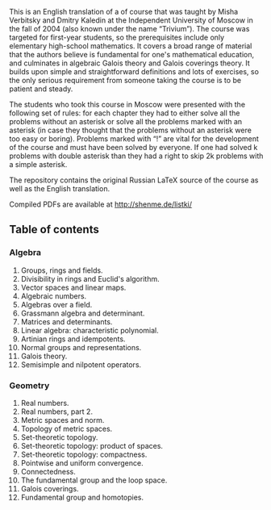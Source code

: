 
This is an English translation of a of course that was taught by Misha
Verbitsky and Dmitry Kaledin at the Independent University of Moscow
in the fall of 2004 (also known under the name “Trivium”). The course
was targeted for first-year students, so the prerequisites include
only elementary high-school mathematics. It covers a broad range of
material that the authors believe is fundamental for one's
mathematical education, and culminates in algebraic Galois theory and
Galois coverings theory. It builds upon simple and straightforward
definitions and lots of exercises, so the only serious requirement
from someone taking the course is to be patient and steady.

The students who took this course in Moscow were presented with the
following set of rules: for each chapter they had to either solve all
the problems without an asterisk or solve all the problems marked with
an asterisk (in case they thought that the problems without an
asterisk were too easy or boring). Problems marked with “!” are vital
for the development of the course and must have been solved by
everyone. If one had solved k problems with double asterisk than they
had a right to skip 2k problems with a simple asterisk.


The repository contains the original Russian LaTeX source of the
course as well as the English translation.

Compiled PDFs are available at <http://shenme.de/listki/>

## Table of contents

### Algebra

1. Groups, rings and fields.
2. Divisibility in rings and Euclid's algorithm.
3. Vector spaces and linear maps.
4. Algebraic numbers.
5. Algebras over a field.
6. Grassmann algebra and determinant.
7. Matrices and determinants.
8. Linear algebra: characteristic polynomial.
9. Artinian rings and idempotents.
10. Normal groups and representations.
11. Galois theory.
12. Semisimple and nilpotent operators.

### Geometry

1. Real numbers.
2. Real numbers, part 2.
3. Metric spaces and norm.
4. Topology of metric spaces.
5. Set-theoretic topology.
6. Set-theoretic topology: product of spaces.
7. Set-theoretic topology: compactness.
8. Pointwise and uniform convergence.
9. Connectedness.
10. The fundamental group and the loop space.
11. Galois coverings.
12. Fundamental group and homotopies.



